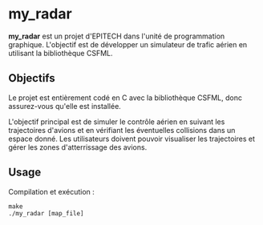 # my_radar

**my_radar** est un projet d'EPITECH dans l'unité de programmation graphique. L'objectif est de développer un simulateur de trafic aérien en utilisant la bibliothèque CSFML.

## Objectifs

Le projet est entièrement codé en C avec la bibliothèque CSFML, donc assurez-vous qu'elle est installée.

L'objectif principal est de simuler le contrôle aérien en suivant les trajectoires d'avions et en vérifiant les éventuelles collisions dans un espace donné. Les utilisateurs doivent pouvoir visualiser les trajectoires et gérer les zones d'atterrissage des avions.

## Usage

Compilation et exécution :

```
make
./my_radar [map_file]
```
